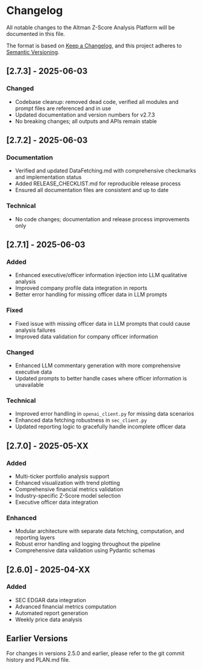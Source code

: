 # Changelog

All notable changes to the Altman Z-Score Analysis Platform will be documented in this file.

The format is based on [Keep a Changelog](https://keepachangelog.com/en/1.0.0/),
and this project adheres to [Semantic Versioning](https://semver.org/spec/v2.0.0.html).

## [2.7.3] - 2025-06-03

### Changed
- Codebase cleanup: removed dead code, verified all modules and prompt files are referenced and in use
- Updated documentation and version numbers for v2.7.3
- No breaking changes; all outputs and APIs remain stable

## [2.7.2] - 2025-06-03

### Documentation
- Verified and updated DataFetching.md with comprehensive checkmarks and implementation status
- Added RELEASE_CHECKLIST.md for reproducible release process
- Ensured all documentation files are consistent and up to date

### Technical
- No code changes; documentation and release process improvements only

## [2.7.1] - 2025-06-03

### Added
- Enhanced executive/officer information injection into LLM qualitative analysis
- Improved company profile data integration in reports
- Better error handling for missing officer data in LLM prompts

### Fixed
- Fixed issue with missing officer data in LLM prompts that could cause analysis failures
- Improved data validation for company officer information

### Changed
- Enhanced LLM commentary generation with more comprehensive executive data
- Updated prompts to better handle cases where officer information is unavailable

### Technical
- Improved error handling in `openai_client.py` for missing data scenarios
- Enhanced data fetching robustness in `sec_client.py`
- Updated reporting logic to gracefully handle incomplete officer data

## [2.7.0] - 2025-05-XX

### Added
- Multi-ticker portfolio analysis support
- Enhanced visualization with trend plotting
- Comprehensive financial metrics validation
- Industry-specific Z-Score model selection
- Executive officer data integration

### Enhanced
- Modular architecture with separate data fetching, computation, and reporting layers
- Robust error handling and logging throughout the pipeline
- Comprehensive data validation using Pydantic schemas

## [2.6.0] - 2025-04-XX

### Added
- SEC EDGAR data integration
- Advanced financial metrics computation
- Automated report generation
- Weekly price data analysis

## Earlier Versions

For changes in versions 2.5.0 and earlier, please refer to the git commit history and PLAN.md file.
